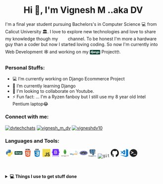 
<h1 align="center">Hi 👋, I'm Vignesh M ..aka DV</h1>

I'm a final year student pursuing Bachelors's in Computer Science 💻 from Calicut University 🏛. I love to explore new technologies and love to share my knowledge though my
<a href="https://www.youtube.com/c/dvtechchats" target="blank"><img align="center" height="15" width="24" src="https://www.flaticon.com/svg/vstatic/svg/48/48968.svg?token=exp=1618911283~hmac=24fb5c8dad837414ed8805af9840ea5b" height="16" width="26"/></a> channel. To be honest I'm more a hardware guy than a coder but now I started loving coding. So now I'm currently into Web Development 🕸️ and working on my <img align="center" alt="Django" height="34" width="34" src="https://raw.githubusercontent.com/devicons/devicon/master/icons/django/django-original.svg" /> Project🤓.


### Personal Stuffs:

- 💻 I’m currently working on Django Ecommerce Project
- 🌱 I’m currently learning Django
- 👯 I'm looking to collaborate on Youtube.
- ⚡ Fun fact: ... I'm a Ryzen fanboy but I still use my 8 year old Intel Pentium laptop😂


### Connect with me:

<a href="https://www.youtube.com/c/dvtechchats" target="blank"><img align="center" src="https://cdn.jsdelivr.net/npm/simple-icons@3.0.1/icons/youtube.svg" alt="dvtechchats" height="25" width="35" /></a>
<a href="https://instagram.com/vignesh_m_dv" target="blank"><img align="center" src="https://cdn.jsdelivr.net/npm/simple-icons@3.0.1/icons/instagram.svg" alt="vignesh_m_dv" height="25" width="35" /></a>
<a href="https://twitter.com/vigneshdv10" target="blank"><img align="center" src="https://cdn.jsdelivr.net/npm/simple-icons@3.0.1/icons/twitter.svg" alt="vigneshdv10" height="25" width="35" /></a>



### Languages and Tools:

<code><img src="https://raw.githubusercontent.com/devicons/devicon/master/icons/python/python-original.svg" alt="python" width="26" height="26"/></code> 
<code><img src="https://raw.githubusercontent.com/devicons/devicon/master/icons/django/django-original.svg" alt="django" width="26" height="26"/></code>
<code><img src="https://raw.githubusercontent.com/devicons/devicon/master/icons/html5/html5-original-wordmark.svg" alt="html5" width="26" height="26"/></code> 
<code><img src="https://raw.githubusercontent.com/devicons/devicon/master/icons/css3/css3-original-wordmark.svg" alt="css3" width="26" height="26"/></code>
<code><img src="https://raw.githubusercontent.com/devicons/devicon/master/icons/javascript/javascript-original.svg" alt="javascript" width="26" height="26"/></code>
<code><img src="https://raw.githubusercontent.com/devicons/devicon/master/icons/bootstrap/bootstrap-plain-wordmark.svg" alt="bootstrap" width="26" height="26"/></code>
<code><img src="https://raw.githubusercontent.com/devicons/devicon/master/icons/mongodb/mongodb-original-wordmark.svg" alt="mongodb" width="26" height="26"/></code>
<code><img src="https://raw.githubusercontent.com/devicons/devicon/master/icons/mysql/mysql-original-wordmark.svg" alt="mysql" width="26" height="26"/></code>
<code><img src="https://raw.githubusercontent.com/devicons/devicon/master/icons/php/php-original.svg" alt="php" width="26" height="26"/></code>
<code><img src="https://raw.githubusercontent.com/devicons/devicon/master/icons/postgresql/postgresql-original-wordmark.svg" alt="postgresql" width="26" height="26"/></code>
<code><img src="https://www.vectorlogo.zone/logos/git-scm/git-scm-icon.svg" alt="git" width="26" height="26"></code>
<code><img alt="GitHub" width="26px" src="https://raw.githubusercontent.com/github/explore/78df643247d429f6cc873026c0622819ad797942/topics/github/github.png" /></code>
<code><img alt="Visual Studio Code" width="26px" src="https://raw.githubusercontent.com/github/explore/80688e429a7d4ef2fca1e82350fe8e3517d3494d/topics/visual-studio-code/visual-studio-code.png" /></code>
<code><img alt="Terminal" width="26px" src="https://raw.githubusercontent.com/github/explore/80688e429a7d4ef2fca1e82350fe8e3517d3494d/topics/terminal/terminal.png" /></code>

<br />
<br />


<details>	
  <br />
  <summary><b>💻 Things I use to get stuff done</b></summary>
  	<ul>
  	    <li><b>OS:</b> Ubuntu 20.04 | Windows 10</li>
	    <li><b>Laptop: </b> Acer Aspire (Pentium)</li>
  	    <li><b>Browser: </b> Google Chome</li>
	    <li><b>Code Editor:</b> VSCode - My fav editor</li>
	    <li><b>To Stay Updated:</b> Youtube</li>
	    <br />
	</ul>	
</details>
